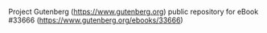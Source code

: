 Project Gutenberg (https://www.gutenberg.org) public repository for eBook #33666 (https://www.gutenberg.org/ebooks/33666)
